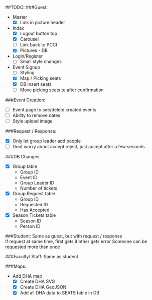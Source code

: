 ##TODO:
###Guest:
* Master
  * [X] Link in picture header

* Index
  * [X] Logout button top
  * [X] Carousel
  * [ ] Link back to PCCI
  * [X] Pictures - DB

* Login/Register
  * [ ] Small style changes

* Event Signup
  * [ ] Styling
  * [X] Map / Picking seats
  * [X] DB insert seats
  * [ ] Move picking seats to after confirmation

###Event Creation:
* [ ] Event page to see/delete created events
* [ ] Ability to remove dates
* [ ] Style upload image

###Request / Response:
* [X] Only let group leader add people
* [ ] Dont worry about accept reject, just accept after a few seconds

###DB Changes:
* [X] Group table
  * Group ID
  * Event ID
  * Group Leader ID
  * Number of tickets
* [X] Group Request table
  * Group ID
  * Requested ID
  * Has Accepted
* [X] Season Tickets table
  * Season ID
  * Person ID

###Student:
Same as guest, but with request / response  
If request at same time, first gets it other gets error
Someone can be requested more than once

###Faculty/ Staff:
Same as student

###Maps:
  * Add DHA map
    * [X] Create DHA SVG
    * [X] Create DHA GeoJSON
    * [X] Add all DHA data to SEATS table in DB

